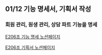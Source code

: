 ## 01/12 기능 명세서, 기획서 작성

### 회원 관리, 원생 관리, 상담 파트 기능을 명세

[E206조 기능 명세 노션페이지](https://mica-argon-78d.notion.site/d676d2b10dee486ca67db3589e8a17bb)

[E206조 기획서 노션페이지](https://mica-argon-78d.notion.site/054ee44060ee481486e5c742a40ab032)
